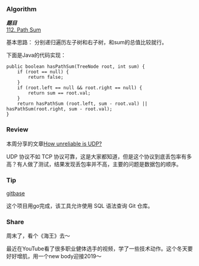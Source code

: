 ### Algorithm

 ***题目***  
[112. Path Sum](https://leetcode.com/problems/path-sum/) 

基本思路：
分别递归遍历左子树和右子树，和sum的总值比较就行。


下面是Java的代码实现：

```
public boolean hasPathSum(TreeNode root, int sum) {
    if (root == null) {
        return false;
    }
    if (root.left == null && root.right == null) {
        return sum == root.val;
    }
    return hasPathSum (root.left, sum - root.val) || hasPathSum(root.right, sum - root.val);
}
```

### Review

本周分享的文章[How unreliable is UDP?](https://www.openmymind.net/How-Unreliable-Is-UDP/)

UDP 协议不如 TCP 协议可靠，这是大家都知道，但是这个协议到底丢包率有多高？有人做了测试，结果发现丢包率并不高，主要的问题是数据包的顺序。

### Tip

[gitbase](https://github.com/src-d/gitbase)

这个项目用go完成，该工具允许使用 SQL 语法查询 Git 仓库。

### Share

周末了，看个《海王》去～

最近在YouTube看了很多职业健体选手的视频，学了一些技术动作。这个冬天要好好增肌，用一个new body迎接2019～